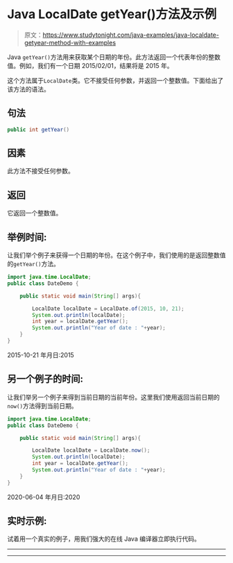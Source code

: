# Java LocalDate getYear()方法及示例

> 原文：<https://www.studytonight.com/java-examples/java-localdate-getyear-method-with-examples>

Java `getYear()`方法用来获取某个日期的年份。此方法返回一个代表年份的整数值。例如，我们有一个日期 2015/02/01，结果将是 2015 年。

这个方法属于`LocalDate`类。它不接受任何参数，并返回一个整数值。下面给出了该方法的语法。

## 句法

```java
public int getYear()
```

## 因素

此方法不接受任何参数。

## 返回

它返回一个整数值。

## 举例时间:

让我们举个例子来获得一个日期的年份。在这个例子中，我们使用的是返回整数值的`getYear()`方法。

```java
import java.time.LocalDate; 
public class DateDemo {

	public static void main(String[] args){  

		LocalDate localDate = LocalDate.of(2015, 10, 21);
		System.out.println(localDate);
		int year = localDate.getYear();
		System.out.println("Year of date : "+year);
	}
}
```

2015-10-21
年月日:2015

## 另一个例子的时间:

让我们举另一个例子来得到当前日期的当前年份。这里我们使用返回当前日期的`now()`方法得到当前日期。

```java
import java.time.LocalDate; 
public class DateDemo {

	public static void main(String[] args){  

		LocalDate localDate = LocalDate.now();
		System.out.println(localDate);
		int year = localDate.getYear();
		System.out.println("Year of date : "+year);
	}
}
```

2020-06-04
年月日:2020

## 实时示例:

试着用一个真实的例子，用我们强大的在线 Java 编译器立即执行代码。

* * *

* * *